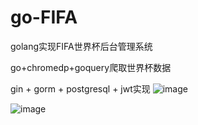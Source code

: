 # go-FIFA
golang实现FIFA世界杯后台管理系统

go+chromedp+goquery爬取世界杯数据

gin + gorm + postgresql + jwt实现
![image](https://user-images.githubusercontent.com/73539001/194205838-2aa85ebd-b461-45f1-9406-b1f126ac482d.png)

![image](https://user-images.githubusercontent.com/73539001/194206060-460e9e2f-452f-4a48-8b48-04fc48b8a930.png)

